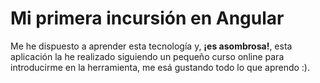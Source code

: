 # __Mi primera incursión en Angular__

Me he dispuesto a aprender esta tecnología y, __¡es asombrosa!__, esta aplicación la he realizado siguiendo un pequeño curso online para introducirme en la herramienta, me esá gustando todo lo que aprendo :).